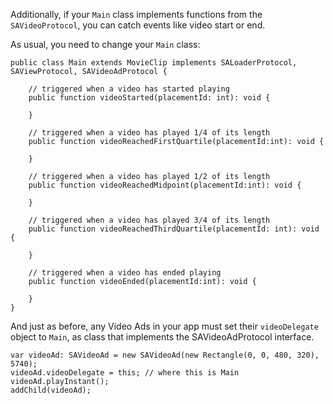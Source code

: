 Additionally, if your `Main` class implements functions from the `SAVideoProtocol`, you can catch events like video start or end.

As usual, you need to change your `Main` class:

```
public class Main extends MovieClip implements SALoaderProtocol, SAViewProtocol, SAVideoAdProtocol {
	
	// triggered when a video has started playing
	public function videoStarted(placementId: int): void {

	}

	// triggered when a video has played 1/4 of its length
	public function videoReachedFirstQuartile(placementId:int): void {
	
	}
	
	// triggered when a video has played 1/2 of its length
	public function videoReachedMidpoint(placementId:int): void {
	
	}
	
	// triggered when a video has played 3/4 of its length
	public function videoReachedThirdQuartile(placementId: int): void {
	
	}

	// triggered when a video has ended playing
	public function videoEnded(placementId:int): void {

	}
}
```

And just as before, any Video Ads in your app must set their `videoDelegate` object to `Main`, as class that implements the SAVideoAdProtocol interface.

```
var videoAd: SAVideoAd = new SAVideoAd(new Rectangle(0, 0, 480, 320), 5740);
videoAd.videoDelegate = this; // where this is Main
videoAd.playInstant();
addChild(videoAd);

```